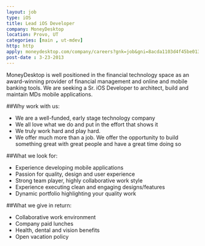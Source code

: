 ```yaml
---
layout: job
type: iOS
title: Lead iOS Developer
company: MoneyDesktop
location: Provo, UT
categories: [main , ut-mdev]
http: http
apply: moneydesktop.com/company/careers?gnk=job&gni=8acda1103d4f45be013d5a7fa088433a
post-date : 3-23-2013
---
```


MoneyDesktop is well positioned in the financial technology space as an award-winning provider of financial management and online and mobile banking tools. We are seeking a Sr. iOS Developer to architect, build and maintain MDs mobile applications. 

##Why work with us:

* We are a well-funded, early stage technology company
* We all love what we do and put in the effort that shows it 
* We truly work hard and play hard. 
* We offer much more than a job. We offer the opportunity to build something great with great people and have a great time doing so

##What we look for:

* Experience developing mobile applications
* Passion for quality, design and user experience 
* Strong team player, highly collaborative work style 
* Experience executing clean and engaging designs/features
* Dynamic portfolio highlighting your quality work

##What we give in return:

* Collaborative work environment
* Company paid lunches
* Health, dental and vision benefits
* Open vacation policy